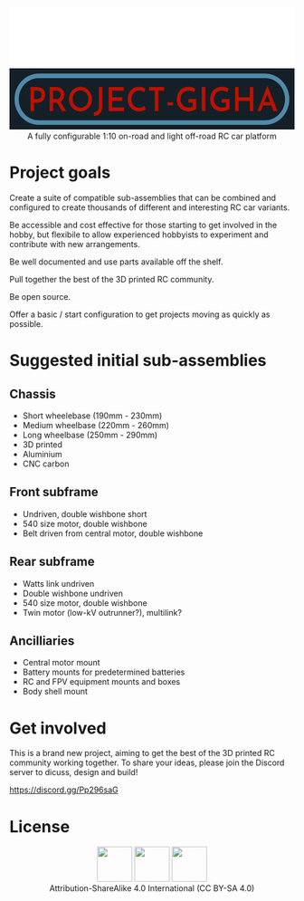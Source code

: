 <p align="center">
  <img width="532" height="216" src="/PROJECT-GIGHA.png"><br>
  A fully configurable 1:10 on-road and light off-road RC car platform
</p>

# Project goals

Create a suite of compatible sub-assemblies that can be combined and configured to create thousands of different and interesting RC car variants.

Be accessible and cost effective for those starting to get involved in the hobby, but flexibile to allow experienced hobbyists to experiment and contribute with new arrangements.

Be well documented and use parts available off the shelf.

Pull together the best of the 3D printed RC community.

Be open source.

Offer a basic / start configuration to get projects moving as quickly as possible.

# Suggested initial sub-assemblies

## Chassis
* Short wheelebase (190mm - 230mm)
* Medium wheelbase (220mm - 260mm)
* Long wheelbase (250mm - 290mm)
* 3D printed
* Aluminium
* CNC carbon

## Front subframe
* Undriven, double wishbone short
* 540 size motor, double wishbone
* Belt driven from central motor, double wishbone

## Rear subframe
* Watts link undriven
* Double wishbone undriven
* 540 size motor, double wishbone
* Twin motor (low-kV outrunner?), multilink?

## Ancilliaries
* Central motor mount
* Battery mounts for predetermined batteries
* RC and FPV equipment mounts and boxes
* Body shell mount

# Get involved
This is a brand new project, aiming to get the best of the 3D printed RC community working together. To share your ideas, please join the Discord server to dicuss, design and build!

https://discord.gg/Pp296saG

# License
<p align="center">
  <img width="62" height="62" src="https://creativecommons.org/images/deed/cc_icon_white_x2.png">
  <img width="62" height="62" src="https://creativecommons.org/images/deed/attribution_icon_white_x2.png">
  <img width="62" height="62" src="https://creativecommons.org/images/deed/sa_white_x2.png"><br>
  Attribution-ShareAlike 4.0 International (CC BY-SA 4.0)
</p>


